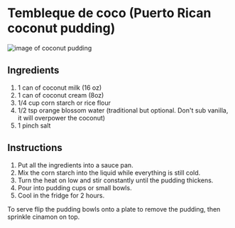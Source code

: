 # Tembleque de coco (Puerto Rican coconut pudding)

![image of coconut pudding](http://static3.saborgourmet.com/wp-content/uploads/el-tembleque-de-coco-puertorriqueno.jpg)

## Ingredients

1. 1 can of coconut milk (16 oz)
2. 1 can of coconut cream (8oz)
3. 1/4 cup corn starch or rice flour
4. 1/2 tsp orange blossom water (traditional but optional. Don't sub vanilla,
   it will overpower the coconut)
5. 1 pinch salt

## Instructions

1. Put all the ingredients into a sauce pan.
2. Mix the corn starch into the liquid while everything is still cold.
3. Turn the heat on low and stir constantly until the pudding thickens.
4. Pour into pudding cups or small bowls.
5. Cool in the fridge for 2 hours.

To serve flip the pudding bowls onto a plate to remove the pudding, then 
sprinkle cinamon on top.
